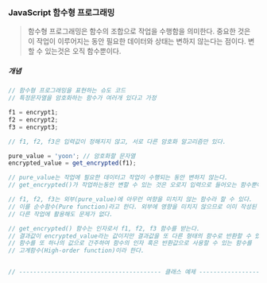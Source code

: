 ### JavaScript 함수형 프로그래밍

>함수형 프로그래밍은 함수의 조합으로 작업을 수행함을 의미한다.
>중요한 것은 이 작업이 이루어지는 동안 필요한 데이터와 상태는 변하지 않는다는 점이다.
>변할 수 있는것은 오직 함수뿐이다.

##### 개념
```javascript
// 함수형 프로그래밍을 표현하는 슈도 코드
// 특정문자열을 암호화하는 함수가 여러개 있다고 가정

f1 = encrypt1;
f2 = encrypt2;
f3 = encrypt3;

// f1, f2, f3은 입력값이 정해지지 않고, 서로 다른 암호화 알고리즘만 있다.

pure_value = 'yoon'; // 암호화할 문자열
encrypted_value = get_encrypted(f1);

// pure_value는 작업에 필요한 데이터고 작업이 수행되는 동안 변하지 않는다.
// get_encrypted()가 작업하는동안 변할 수 있는 것은 오로지 입력으로 들어오는 함수뿐이다.

// f1, f2, f3는 외부(pure_value)에 아무런 여향을 미치지 않는 함수라 할 수 있다.
// 이를 순수함수(Pure function)라고 한다. 외부에 영향을 미치지 않으므로 이미 작성된 함수로
// 다른 작업에 활용해도 문제가 없다.

// get_encrypted() 함수는 인자로서 f1, f2, f3 함수를 받는다.
// 결과값이 encrypted_value라는 값이지만 결과값을 또 다른 형태의 함수로 반환할 수 있다.
// 함수를 또 하나의 값으로 간주하여 함수의 인자 혹은 반환값으로 사용할 수 있는 함수를
// 고계함수(High-order function)이라 한다.


// ---------------------------------------- 클래스 예제 ---------------------------------------- //
```


